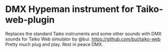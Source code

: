 # DMX Hypeman instrument for Taiko-web-plugin
Replaces the standard Taiko instruments and some other sounds with DMX sounds for Taiko Web simulator by @bui. https://github.com/bui/taiko-web
Pretty much plug and play.
Rest in peace DMX.
